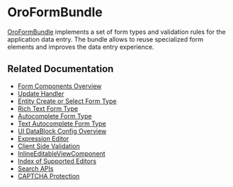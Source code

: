 <a id="bundle-docs-platform-form-bundle"></a>

# OroFormBundle

<a href="https://github.com/oroinc/platform/tree/5.1/src/Oro/Bundle/FormBundle" target="_blank">OroFormBundle</a> implements a set of form types and validation rules for the application data entry. The bundle allows to reuse specialized form elements and improves the data entry experience.

## Related Documentation

* [Form Components Overview](form-components.md)
* [Update Handler](update-handler.md)
* [Entity Create or Select Form Type](create-or-select-form-type.md)
* [Rich Text Form Type](rich-text-form-type.md)
* [Autocomplete Form Type](autocomplete-form-type.md)
* [Text Autocomplete Form Type](text-autocomplete-form-type.md)
* [UI DataBlock Config Overview](ui-datablock-config.md)
* [Expression Editor](expression-editor.md)
* [Client Side Validation](js-validation.md)
* [InlineEditableViewComponent](inline-editable-view-component.md)
* [Index of Supported Editors](editor/index.md)
* [Search APIs](search-apis.md)
* [CAPTCHA Protection](captcha-protection.md)

<!-- Frontend -->
